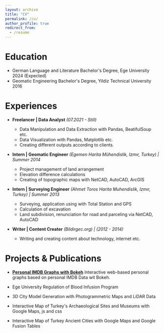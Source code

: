 ```yaml
---
layout: archive
title: "CV"
permalink: /cv/
author_profile: true
redirect_from:
  - /resume
---
```


Education
======
* German Language and Literature Bachelor's Degree, Ege University 2024 (Expected)
* Geomatic Engineering Bachelor's Degree, Yildiz Technical University 2016


Experiences
======
* **Freelancer | Data Analyst** *(07.2021 - Still)*
  * Data Manipulation and Data Extraction with Pandas, BeatifulSoup etc.
  * Data Visualization with Pandas, Matplotlib etc.
  * Creating different outputs according to clients.

* **Intern | Geomatic Engineer** *(Egemen Harita Mühendislik, Izmır, Turkey) | Summer 2014*

  * Project management of land arrangement
  * Elevation difference calculations
  * Creating of topographic maps with NetCAD, AutoCAD, ArcGIS

* **Intern | Surveying Engineer** *(Ahmet Toros Harita Muhendislik, Izmır, Turkey) | Summer 2013*
  * Surveying, application using with Total Station and GPS
  * Calculation of excavation
  * Land subdivision, renunciation for road and parceling via NetCAD, AutoCAD

* **Writer | Content Creater** *(Bildirgec.org) | (2012 - 2014)*
  * Writing and creating content about technology, internet etc.
  
Projects & Publications
======
* **[Personal IMDB Graphs with Bokeh](https://github.com/angelsdemos/Personal-IMDB-Graphs-with-Bokeh)**
Interactive web-based personal graphs based on personal IMDB Data wit Bokeh.

* Ege University Regulation of Blood Infusion Program

* 3D City Model Generation with Photogrammetric Maps and LiDAR Data

* Interactive Map of Turkey's Archaeological Sites and Museums with Google Maps, js and css

* Interactive Map of Turkey Ancient Cities with Google Maps and Google Fusion Tables 
  
